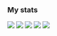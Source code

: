 ### My stats

![](http://github-profile-summary-cards.vercel.app/api/cards/profile-details?username=antonysan&theme=vue)
![](http://github-profile-summary-cards.vercel.app/api/cards/repos-per-language?username=antonysan&theme=vue)
![](http://github-profile-summary-cards.vercel.app/api/cards/most-commit-language?username=antonysan&theme=vue)
![](http://github-profile-summary-cards.vercel.app/api/cards/stats?username=antonysan&theme=vue)
![](http://github-profile-summary-cards.vercel.app/api/cards/productive-time?username=antonysan&theme=vue&utcOffset=3)
